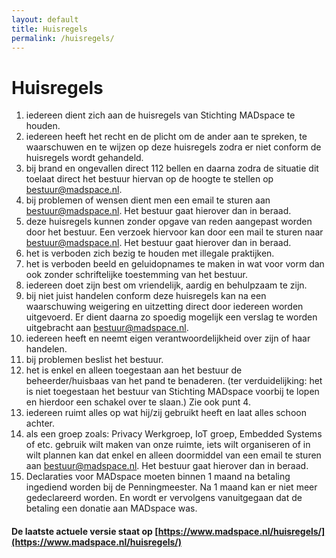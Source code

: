 ```yaml
---
layout: default
title: Huisregels
permalink: /huisregels/
---
```


# Huisregels

1. iedereen dient zich aan de huisregels van Stichting MADspace te houden.
2. iedereen heeft het recht en de plicht om de ander aan te spreken, te waarschuwen en te wijzen op deze huisregels zodra er niet conform de huisregels wordt gehandeld.
3. bij brand en ongevallen direct 112 bellen en daarna zodra de situatie dit toelaat direct het bestuur hiervan op de hoogte te stellen op [bestuur@madspace.nl](mailto:bestuur@madspace.nl).
4. bij problemen of wensen dient men een email te sturen aan [bestuur@madspace.nl](mailto:bestuur@madspace.nl). Het bestuur gaat hierover dan in beraad.
5. deze huisregels kunnen zonder opgave van reden aangepast worden door het bestuur. Een verzoek hiervoor kan door een mail te sturen naar [bestuur@madspace.nl](bestuur@madspace.nl). Het bestuur gaat hierover dan in beraad.
6. het is verboden zich bezig te houden met illegale praktijken.
7. het is verboden beeld en geluidopnames te maken in wat voor vorm dan ook zonder schriftelijke toestemming van het bestuur.
8. iedereen doet zijn best om vriendelijk, aardig en behulpzaam te zijn.
9. bij niet juist handelen conform deze huisregels kan na een waarschuwing weigering en uitzetting direct door iedereen worden uitgevoerd. Er dient daarna zo spoedig mogelijk een verslag te worden uitgebracht aan [bestuur@madspace.nl](mailto:bestuur@madspace.nl).
10. iedereen heeft en neemt eigen verantwoordelijkheid over zijn of haar handelen.
11. bij problemen beslist het bestuur.
12. het is enkel en alleen toegestaan aan het bestuur de beheerder/huisbaas van het pand te benaderen. (ter verduidelijking: het is niet toegestaan het bestuur van Stichting MADspace voorbij te lopen en hierdoor een schakel over te slaan.) Zie ook punt 4.
13. iedereen ruimt alles op wat hij/zij gebruikt heeft en laat alles schoon achter.
14. als een groep zoals: Privacy Werkgroep, IoT groep, Embedded Systems of etc. gebruik wilt maken van onze ruimte, iets wilt organiseren of in wilt plannen kan dat enkel en alleen doormiddel van een email te sturen aan [bestuur@madspace.nl](mailto:bestuur@madspace.nl). Het bestuur gaat hierover dan in beraad.
15. Declaraties voor MADspace moeten binnen 1 maand na betaling ingediend worden bij de Penningmeester. Na 1 maand kan er niet meer gedeclareerd worden. En wordt er vervolgens vanuitgegaan dat de betaling een donatie aan MADspace was.

#### De laatste actuele versie staat op [https://www.madspace.nl/huisregels/](https://www.madspace.nl/huisregels/)

